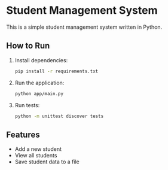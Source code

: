 # Student Management System

This is a simple student management system written in Python.

## How to Run

1. Install dependencies:

    ```bash
    pip install -r requirements.txt
    ```

2. Run the application:

    ```bash
    python app/main.py
    ```

3. Run tests:

    ```bash
    python -m unittest discover tests
    ```

## Features

- Add a new student
- View all students
- Save student data to a file
